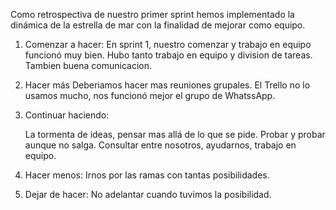 Como retrospectiva de nuestro primer sprint hemos implementado la dinámica de la estrella de mar con la finalidad de mejorar como equipo.

1. Comenzar a hacer:
   En sprint 1, nuestro comenzar y trabajo en equipo funcionó muy bien. 
   Hubo tanto trabajo en equipo y  division de tareas.
   Tambien buena comunicacion.

2. Hacer más
    Deberiamos hacer mas reuniones grupales.
    El Trello no lo usamos mucho, nos funcionó mejor el grupo de WhatssApp.

3. Continuar haciendo:

    La tormenta de ideas, pensar mas allá de lo que se pide.
    Probar y probar aunque no salga.
    Consultar entre nosotros, ayudarnos, trabajo en equipo.
    
4. Hacer menos:
    Irnos por las ramas con tantas posibilidades.

5. Dejar de hacer: 
    No adelantar cuando tuvimos la posibilidad.
